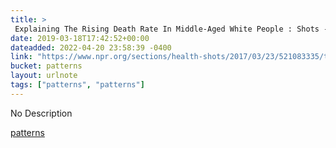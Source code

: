 ```yaml
---
title: > 
 Explaining The Rising Death Rate In Middle-Aged White People : Shots - Health News : NPR
date: 2019-03-18T17:42:52+00:00
dateadded: 2022-04-20 23:58:39 -0400
link: "https://www.npr.org/sections/health-shots/2017/03/23/521083335/the-forces-driving-middle-aged-white-peoples-deaths-of-despair"
bucket: patterns
layout: urlnote
tags: ["patterns", "patterns"]
--- 
```

No Description
 <!-- end excerpt --> 
<div class='bucket'><a class='internal-link' href='/buckets/patterns'>patterns</a></div> 
